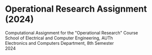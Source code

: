 # Operational Research Assignment (2024)

Computational Assignment for the "Operational Research" Course\
School of Electrical and Computer Engineering, AUTh\
Electronics and Computers Department, 8th Semester\
2024


